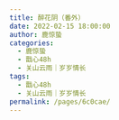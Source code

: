 ```yaml
---
title: 醉花阴（番外）
date: 2022-02-15 18:00:00
author: 鹿惊蛰
categories: 
  - 鹿惊蛰
  - 戬心48h
  - 关山云雨｜岁岁情长
tags: 
  - 戬心48h
  - 关山云雨｜岁岁情长
permalink: /pages/6c0cae/
---
```


